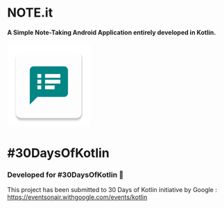 # NOTE.it
#### A Simple Note-Taking Android Application entirely developed in Kotlin.
![NOTE.it icon](https://github.com/hrshmistry/NOTE.it/blob/master/app/src/main/res/mipmap-xxxhdpi/ic_launcher.png)

# #30DaysOfKotlin
### Developed for #30DaysOfKotlin 💖
This project has been submitted to 30 Days of Kotlin initiative by Google : https://eventsonair.withgoogle.com/events/kotlin

